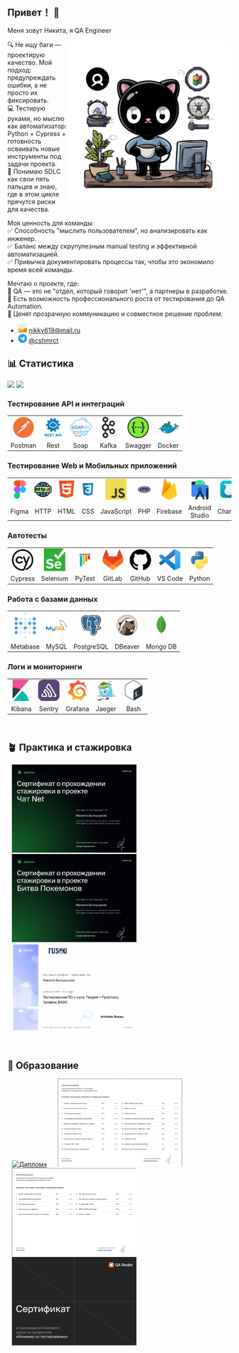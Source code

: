 ## Привет！ 👋
Меня зовут Никита, я QA Engineer

<img align="right" width="370" height="370" src="https://github.com/neffrit/neffrit/blob/main/kotik4.png" />

🔍 Не ищу баги — проектирую качество. Мой подход: предупреждать ошибки, а не просто их фиксировать.<br>
💻 Тестирую руками, но мыслю как автоматизатор: Python + Cypress + готовность осваивать новые инструменты под задачи проекта.<br>
🧠 Понимаю SDLC как свои пять пальцев и знаю, где в этом цикле прячутся риски для качества.<br>

Моя ценность для команды:<br>
✅ Способность "мыслить пользователем", но анализировать как инженер.<br>
✅ Баланс между скрупулезным manual testing и эффективной автоматизацией.<br>
✅ Привычка документировать процессы так, чтобы это экономило время всей команды.<br>

Мечтаю о проекте, где:<br>
🚀 QA — это не "отдел, который говорит 'нет'", а партнеры в разработке.<br>
🌱 Есть возможность профессионального роста от тестирования до QA Automation.<br>
💬 Ценят прозрачную коммуникацию и совместное решение проблем.<br>

- <img height="20" width="20" src="https://github.com/belyakovko/belyakovko/blob/259dfb7451faa9d0b906502b658f67e51f61f9dd/assets/icon_mail.png"/> [nikky619@mail.ru](mailto:nikky619@mail.ru)
- <img height="20" width="20" src="https://github.com/belyakovko/belyakovko/blob/259dfb7451faa9d0b906502b658f67e51f61f9dd/assets/icon_telegram.png"/> [@cshmrct](https://t.me/cshmrct)

## 📊 Статистика

![](https://github-readme-stats.vercel.app/api?hide_rank=true&hide=issues,contribs&show_icons=true&locale=en&langs_count=8&card_width=300&theme=radical&username=neffrit)
![](https://github-readme-stats.vercel.app/api/top-langs/?layout=donut&langs_count=6&hide_progress=true&theme=radical&username=neffrit)



### Тестирование API и интеграций 
<table class="table" border="0" width="100%">
  <tr align="center">
    <td><img width="48" src="https://github.com/belyakovko/belyakovko/blob/22a3f027f8bea72cbe8c16dd33d2e5450b359486/assets/logo_postman.png" /> </td>
    <td> <img width="48" src="https://github.com/belyakovko/belyakovko/blob/22a3f027f8bea72cbe8c16dd33d2e5450b359486/assets/logo_rest.png" /></td>
    <td> <img width="48" src="https://github.com/belyakovko/belyakovko/blob/22a3f027f8bea72cbe8c16dd33d2e5450b359486/assets/logo_soap.png" /></td>
    <td><img width="48" src="https://github.com/belyakovko/belyakovko/blob/22a3f027f8bea72cbe8c16dd33d2e5450b359486/assets/logo_apachekafka.png" /> </td>
    <td><img width="48" src="https://github.com/belyakovko/belyakovko/blob/22a3f027f8bea72cbe8c16dd33d2e5450b359486/assets/logo_swagger.png" /> </td>
    <td><img width="48" src="https://github.com/belyakovko/belyakovko/blob/22a3f027f8bea72cbe8c16dd33d2e5450b359486/assets/logo_docker.png" /> </td>
  </tr>
  <tr align="center">
    <td>Postman</td>
    <td>Rest</td>
    <td>Soap</td>
    <td>Kafka</td>
    <td>Swagger</td>
    <td>Docker</td>
  </tr>
</table>

### Тестирование Web и Мобильных приложений
<table class="table-primer"border="0" width="100%">
  <tr align="center">
    <td><img width="48" src="https://github.com/belyakovko/belyakovko/blob/ad25cbf701c5c4aa106236ac27655efedb9c61fc/assets/logo_figma.png" /></td>
    <td><img width="48" src="https://github.com/belyakovko/belyakovko/blob/ad25cbf701c5c4aa106236ac27655efedb9c61fc/assets/logo_http.png" /></td>
    <td><img width="48" src="https://github.com/belyakovko/belyakovko/blob/ad25cbf701c5c4aa106236ac27655efedb9c61fc/assets/logo_html.png" /></td>
    <td><img width="48" src="https://github.com/belyakovko/belyakovko/blob/ad25cbf701c5c4aa106236ac27655efedb9c61fc/assets/logo_css3.png" /></td>
    <td><img width="48" src="https://github.com/belyakovko/belyakovko/blob/c5db2d1f2c634faffcd09a45b59cd2e808641e38/assets/logo_javascript.png" /></td>
    <td><img width="48" src="https://github.com/belyakovko/belyakovko/blob/c5db2d1f2c634faffcd09a45b59cd2e808641e38/assets/logo_php.png" /></td>
    <td><img width="48" src="https://github.com/belyakovko/belyakovko/blob/ad25cbf701c5c4aa106236ac27655efedb9c61fc/assets/logo_firebase.png" /></td>
    <td><img width="48" src="https://github.com/belyakovko/belyakovko/blob/ad25cbf701c5c4aa106236ac27655efedb9c61fc/assets/logo_androidstudio.png" /></td>
    <td><img width="48" src="https://github.com/belyakovko/belyakovko/blob/ad25cbf701c5c4aa106236ac27655efedb9c61fc/assets/logo_charles.png" /></td>
  </tr>
  <tr align="center">
    <td>Figma</td>
    <td>HTTP</td>
    <td>HTML</td>
    <td>CSS</td>
    <td>JavaScript</td>
    <td>PHP</td>
    <td>Firebase</td>
    <td>Android Studio</td>
    <td>Charles</td>
  </tr>
</table>

###  Автотесты
<table class="table-primer"border="0" width="100%">
  <tr align="center">
    <td><img width="48" src="https://github.com/belyakovko/belyakovko/blob/4a6018393c97357a2f9122f3695af94b5931d3b2/assets/logo_cypress.png" /></td>
    <td><img width="48" src="https://github.com/belyakovko/belyakovko/blob/4a6018393c97357a2f9122f3695af94b5931d3b2/assets/logo_selenium.png" /></td>
    <td><img width="48" src="https://github.com/belyakovko/belyakovko/blob/4a6018393c97357a2f9122f3695af94b5931d3b2/assets/logo_pytest.png" /></td>
    <td><img width="48" src="https://github.com/belyakovko/belyakovko/blob/4a6018393c97357a2f9122f3695af94b5931d3b2/assets/logo_gitlab.png" /></td>
    <td><img width="48" src="https://github.com/belyakovko/belyakovko/blob/c5db2d1f2c634faffcd09a45b59cd2e808641e38/assets/logo_github.png" /></td>
    <td><img width="48" src="https://github.com/belyakovko/belyakovko/blob/4a6018393c97357a2f9122f3695af94b5931d3b2/assets/logo_vscode.png" /></td>
    <td><img width="48" src="https://github.com/belyakovko/belyakovko/blob/c5db2d1f2c634faffcd09a45b59cd2e808641e38/assets/logo_python.png" /></td>
  </tr>
  <tr align="center">
    <td>Cypress</td>
    <td>Selenium</td>
    <td>PyTest</td>
    <td>GitLab</td>
    <td>GitHub</td>
    <td>VS Code</td>
    <td>Python</td>
  </tr>
</table>

### Работа с базами данных

<table class="table" border="0" width="100%">
  <tr align="center">
    <td><img width="48" src="https://github.com/belyakovko/belyakovko/blob/4a6018393c97357a2f9122f3695af94b5931d3b2/assets/logo_metabase.png" /></td>
    <td><img width="48" src="https://github.com/belyakovko/belyakovko/blob/147ed780957fe9e13878a49dae1836ca332d6de3/assets/logo_mysql.png" /></td>
    <td><img width="48" src="https://github.com/belyakovko/belyakovko/blob/4a6018393c97357a2f9122f3695af94b5931d3b2/assets/logo_postgresql.png" /></td>
    <td><img width="48" src="https://github.com/belyakovko/belyakovko/blob/4a6018393c97357a2f9122f3695af94b5931d3b2/assets/logo_dbeaver.png" /></td>
    <td><img width="48" src="https://github.com/belyakovko/belyakovko/blob/4a6018393c97357a2f9122f3695af94b5931d3b2/assets/logo_mongodb.png" /></td>
  </tr>
  <tr align="center">
    <td>Metabase</td>
    <td>MySQL</td>
    <td>PostgreSQL</td>
    <td>DBeaver</td>
    <td>Mongo DB</td>
  </tr>
</table>

### Логи и мониторинги
<table class="table" border="0" width="100%">
  <tr align="center">
    <td><img width="48" src="https://github.com/belyakovko/belyakovko/blob/4a6018393c97357a2f9122f3695af94b5931d3b2/assets/logo_kibana.png" /></td>
    <td><img width="48" src="https://github.com/belyakovko/belyakovko/blob/4a6018393c97357a2f9122f3695af94b5931d3b2/assets/logo_sentry.png" /></td>
    <td><img width="48" src="https://github.com/belyakovko/belyakovko/blob/068dc597a5aba6f344f3bf84d4c41ef4b0784637/assets/logo_grafana.png" /></td>
    <td><img width="48" src="https://github.com/belyakovko/belyakovko/blob/068dc597a5aba6f344f3bf84d4c41ef4b0784637/assets/logo_jaegertracing.png" /></td>
    <td><img width="48" src="https://github.com/belyakovko/belyakovko/blob/068dc597a5aba6f344f3bf84d4c41ef4b0784637/assets/logo_bash.png" /></td>  
  </tr>
  <tr align="center">
    <td>Kibana</td>
    <td>Sentry</td>
    <td>Grafana</td>
    <td>Jaeger</td>
    <td>Bash</td>
  </tr>
</table>



<br>

## 🪴 Практика и стажировка
[<img src="/chat_net.png" width="280px" hspace="10px" alt="Сертификат Чат Net»">](https://raw.githubusercontent.com/neffrit/neffrit/refs/heads/main/chat_net.png)
[<img src="/battle.png" width="280px" hspace="10px" alt="Сертификат Битва_покемонов»">](https://raw.githubusercontent.com/neffrit/neffrit/refs/heads/main/battle.png)
[<img src="/stepik.png" width="280px" hspace="10px" alt="Сертификат от степика»">](https://raw.githubusercontent.com/neffrit/neffrit/refs/heads/main/stepik.png)

<br>

## 🎒 Образование
[<img src="/qastudioru.png" width="280px" hspace="10px" alt="Диплом»">](https://raw.githubusercontent.com/neffrit/neffrit/refs/heads/main/qustudioru.png)
[<img src="/page2.png" width="280px" hspace="10px" alt="Диплом»">](https://raw.githubusercontent.com/neffrit/neffrit/refs/heads/main/page2.png)
[<img src="/jun2.png" width="280px" hspace="10px" alt="Диплом»">](https://raw.githubusercontent.com/neffrit/neffrit/refs/heads/main/jun2.png)
[<img src="/jun3.png" width="280px" hspace="10px" alt="Диплом»">](https://raw.githubusercontent.com/neffrit/neffrit/refs/heads/main/page2.png)





